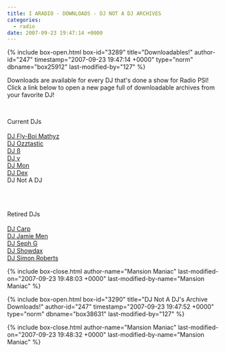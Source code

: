 ```yaml
---
title: I ARADIO - DOWNLOADS - DJ NOT A DJ ARCHIVES
categories:
  - radio
date: 2007-09-23 19:47:14 +0000
---
```

{% include box-open.html box-id="3289" title="Downloadables!" author-id="247" timestamp="2007-09-23 19:47:14 +0000" type="norm" dbname="box25912" last-modified-by="127" %}
<p>
Downloads are available for every DJ that's done a show for Radio PSI!  Click a link below to open a new page full of downloadable archives from your favorite DJ!
</p><BR />

<p>Current DJs<BR /><BR />
<a href='/radio/downloads/mathyz'>DJ Fly-Boi Mathyz</a><BR />
<a href='/radio/downloads/ozztastic'>DJ Ozztastic</a><BR />
<a href='/radio/downloads/b'>DJ ß</a><BR />
<a href='/radio/downloads/g'>DJ γ</a><BR />
<a href='/radio/downloads/mon'>DJ Mon</a><BR />
<a href='/radio/downloads/dex'>DJ Dex</a><BR />
DJ Not A DJ<BR />
</p><BR /><BR />

<p>Retired DJs<BR /><BR />
<a href='/radio/downloads/carp'>DJ Carp</a><BR />
<a href='/radio/downloads/jamiemen'>DJ Jamie Men</a><BR />
<a href='/radio/downloads/sephg'>DJ Seph G</a><BR />
<a href='/radio/downloads/showdax'>DJ Showdax</a><BR />
<a href='/radio/downloads/simonbob'>DJ Simon Roberts</a><BR />
</p>
{% include box-close.html author-name="Mansion Maniac" last-modified-on="2007-09-23 19:48:03 +0000" last-modified-by-name="Mansion Maniac" %}

{% include box-open.html box-id="3290" title="DJ Not A DJ's Archive Downloads!" author-id="247" timestamp="2007-09-23 19:47:52 +0000" type="norm" dbname="box38631" last-modified-by="127" %}

{% include box-close.html author-name="Mansion Maniac" last-modified-on="2007-09-23 19:48:32 +0000" last-modified-by-name="Mansion Maniac" %}
